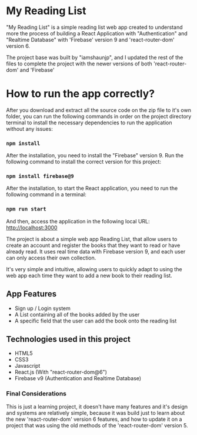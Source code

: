# My Reading List

"My Reading List" is a simple reading list web app created to understand more the process of building a React
 Application with "Authentication" and "Realtime Database" with 'Firebase' version 9 and 'react-router-dom' version 6.

The project base was built by "iamshaunjp", and I updated the rest of the files to complete the project with the newer versions of both 'react-router-dom' and 'Firebase'

# How to run the app correctly?

After you download and extract all the source code on the zip file to it's own folder, you can run the following commands in order on the project directory terminal to install the necessary dependencies to run the application without any issues:

### `npm install`

After the installation, you need to install the "Firebase" version 9.
Run the following command to install the correct version for this project:

### `npm install firebase@9`

After the installation, to start the React application, you need to run the following command in a terminal:

### `npm run start`

And then, access the application in the following local URL:
[http://localhost:3000](http://localhost:3000)

The project is about a simple web app Reading List, that allow users to create an account and register the books that they want to read or have already read. It uses real time data with Firebase version 9, and each user can only access their own collection.

It's very simple and intuitive, allowing users to quickly adapt to using the web app each time they want to add a new book to their reading list.

## App Features

- Sign up / Login system
- A List containing all of the books added by the user
- A specific field that the user can add the book onto the reading list 

## Technologies used in this project

- HTML5
- CSS3
- Javascript
- React.js (With "react-router-dom@6")
- Firebase v9 (Authentication and Realtime Database)

### Final Considerations

This is just a learning project, it doesn't have many features and it's design and systems are relatively simple, because it was build just to learn about the new 'react-router-dom' version 6 features, and how to update it on a project that was using the old methods of the 'react-router-dom' version 5.